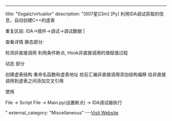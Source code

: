 ---
title: "0xgalz/virtuailor"
description: "[607星][3m] [Py]  利用IDA调试获取的信息，自动创建C++的虚表


重复区段: IDA->插件->调试->调试数据 |

查看详情
静态部分:

检测非直接调用
利用条件断点, Hook非直接调用的值赋值过程

动态 部分

创建虚表结构
重命名函数和虚表地址
给反汇编非直接调用添加结构偏移
给非直接调用到虚表之间添加交叉引用

使用

File -> Script File -> Main.py(设置断点) -> IDA调试器执行




"
external_category: "Miscellaneous"
---[Visit Website](https://github.com/0xgalz/virtuailor)

